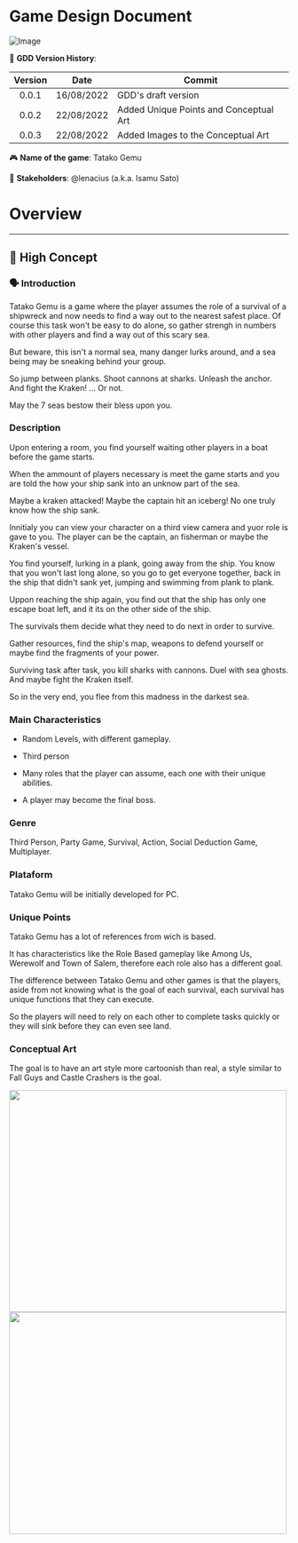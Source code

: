 # **Game Design Document** #

![Image]()

👾 **GDD Version History**:

| Version | Date | Commit |
|:-------:|:----:|--------|
| 0.0.1 | 16/08/2022 | GDD's draft version |
| 0.0.2 | 22/08/2022 | Added Unique Points and Conceptual Art |
| 0.0.3 | 22/08/2022 | Added Images to the Conceptual Art |

🎮️ **Name of the game**: Tatako Gemu

👥 **Stakeholders**: @lenacius (a.k.a. Isamu Sato)

# **Overview** #
---
## 📐 **High Concept** ##

### 🗣 Introduction

Tatako Gemu is a game where the player assumes the role of a survival of a shipwreck and now needs to find a way out to the nearest safest place. Of course this task won't be easy to do alone, so gather strengh in numbers with other players and find a way out of this scary sea.

But beware, this isn't a normal sea, many danger lurks around, and a sea being may be sneaking behind your group.

So jump between planks. Shoot cannons at sharks. Unleash the anchor. And fight the Kraken! ... Or not.

May the 7 seas bestow their bless upon you.

### Description

Upon entering a room, you find yourself waiting other players in a boat before the game starts.

When the ammount of players necessary is meet the game starts and you are told the how your ship sank into an unknow part of the sea.

Maybe a kraken attacked! Maybe the captain hit an iceberg! No one truly know how the ship sank.

Innitialy you can view your character on a third view camera and yuor role is gave to you. The player can be the captain, an fisherman or maybe the Kraken's vessel.

You find yourself, lurking in a plank, going away from the ship. You know that you won't last long alone, so you go to get everyone together, back in the ship that didn't sank yet, jumping and swimming from plank to plank.

Uppon reaching the ship again, you find out that the ship has only one escape boat left, and it its on the other side of the ship.

The survivals them decide what they need to do next in order to survive.

Gather resources, find the ship's map, weapons to defend yourself or maybe find the fragments of your power.

Surviving task after task, you kill sharks with cannons. Duel with sea ghosts. And maybe fight the Kraken itself.

So in the very end, you flee from this madness in the darkest sea.

### Main Characteristics

- Random Levels, with different gameplay.

- Third person

- Many roles that the player can assume, each one with their unique abilities.

- A player may become the final boss.

### Genre

Third Person, Party Game, Survival, Action, Social Deduction Game, Multiplayer.

### Plataform

Tatako Gemu will be initially developed for PC.

### Unique Points

Tatako Gemu has a lot of references from wich is based.

It has characteristics like the Role Based gameplay like Among Us, Werewolf and Town of Salem, therefore each role also has a different goal.

The difference between Tatako Gemu and other games is that the players, aside from not knowing what is the goal of each survival, each survival has unique functions that they can execute.

So the players will need to rely on each other to complete tasks quickly or they will sink before they can even see land.

### Conceptual Art 

The goal is to have an art style more cartoonish than real, a style similar to Fall Guys and Castle Crashers is the goal.


<img src="https://assets.nintendo.com/image/upload/c_fill,w_1200/q_auto:best/f_auto/dpr_2.0/ncom/pt_BR/games/switch/c/castle-crashers-remastered-switch/hero" width="500" height="400"/> <img src="https://cdn1.epicgames.com/offer/50118b7f954e450f8823df1614b24e80/pt-BR_FallGuysSS1_OfferImage_2560x1440_2560x1440-0d2f178d6c01871df1b2e0d3a459ffd6" width="500" height="400"/>

